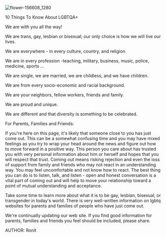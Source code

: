 ![flower-156608_1280](https://user-images.githubusercontent.com/123225727/213980519-51c0f373-2f71-4554-909a-b9092649f60c.png)
 
10 Things To Know About LGBTQA+


We are with you all the way!

We are trans, gay, lesbian or bisexual; our only choice is how we will live our lives.

We are everywhere - in every culture, country, and religion.

We are in every profession -teaching, military, business, music, police, medicine, sports ...

We are single, we are married, we are childless, and we have children.

We are from every socio-economic and racial background.

We are your neighbors, fellow workers, friends and family.


We are proud and unique.

We are different and that diversity is something to be celebrated.


For Parents, Families and Friends:


If you're here on this page, it's likely that someone close to you has just come out. This can be a somewhat confusing time and you may have mixed feelings as you try to wrap your head around the news and figure out how to move forward in a positive way. This person you care about has trusted you with very personal information about him or herself and hopes that you will respect that trust. Coming out means risking rejection and even the loss of support from family and friends who may not react in an understanding way. You may feel uncomfortable and not know how to react. The best thing you can do is to listen, talk, and listen - open and honest conversation is a vital part of coming out and will help to move your relationship toward a point of mutual understanding and acceptance.

Take some time to learn more about what it is to be gay, lesbian, bisexual, or transgender in today's world. There is very well-written information on lgbtq websites for parents and families of people who have just come out. 

We're continually updating our web site. If you find good information for parents, families and friends you feel should be included, please share.



AUTHOR: Ronit



